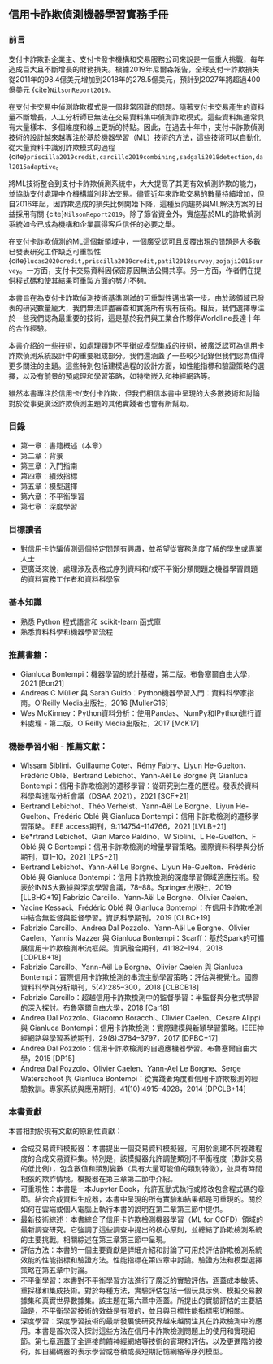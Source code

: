 ## 信用卡詐欺偵測機器學習實務手冊
### 前言
支付卡詐欺對企業主、支付卡發卡機構和交易服務公司來說是一個重大挑戰，每年造成巨大且不斷增長的財務損失。根據2019年尼爾森報告，全球支付卡詐欺損失從2011年的98.4億美元增加到2018年的278.5億美元，預計到2027年將超過400億美元 {cite}`NilsonReport2019`。

在支付卡交易中偵測詐欺模式是一個非常困難的問題。隨著支付卡交易產生的資料量不斷增長，人工分析師已無法在交易資料集中偵測詐欺模式，這些資料集通常具有大量樣本、多個維度和線上更新的特點。因此，在過去十年中，支付卡詐欺偵測技術的設計越來越專注於基於機器學習（ML）技術的方法，這些技術可以自動化從大量資料中識別詐欺模式的過程 {cite}`priscilla2019credit,carcillo2019combining,sadgali2018detection,dal2015adaptive`。

將ML技術整合到支付卡詐欺偵測系統中，大大提高了其更有效偵測詐欺的能力，並協助支付處理中介機構識別非法交易。儘管近年來詐欺交易的數量持續增加，但自2016年起，因詐欺造成的損失比例開始下降，這種反向趨勢與ML解決方案的日益採用有關 {cite}`NilsonReport2019`。除了節省資金外，實施基於ML的詐欺偵測系統如今已成為機構和企業贏得客戶信任的必要之舉。

在支付卡詐欺偵測的ML這個新領域中，一個廣受認可且反覆出現的問題是大多數已發表研究工作缺乏可重製性 {cite}`lucas2020credit,priscilla2019credit,patil2018survey,zojaji2016survey`。一方面，支付卡交易資料因保密原因無法公開共享。另一方面，作者們在提供程式碼和使其結果可重製方面的努力不夠。

本書旨在為支付卡詐欺偵測技術基準測試的可重製性邁出第一步。由於該領域已發表的研究數量龐大，我們無法詳盡審查和實施所有現有技術。相反，我們選擇專注於一些我們認為最重要的技術，這是基於我們與工業合作夥伴Worldline長達十年的合作經驗。

本書介紹的一些技術，如處理類別不平衡或模型集成的技術，被廣泛認可為信用卡詐欺偵測系統設計中的重要組成部分。我們還涵蓋了一些較少記錄但我們認為值得更多關注的主題。這些特別包括建模過程的設計方面，如性能指標和驗證策略的選擇，以及有前景的預處理和學習策略，如特徵嵌入和神經網路等。

雖然本書專注於信用卡/支付卡詐欺，但我們相信本書中呈現的大多數技術和討論對於從事更廣泛詐欺偵測主題的其他實踐者也會有所幫助。

### 目錄
- 第一章：書籍概述（本章）
- 第二章：背景
- 第三章：入門指南
- 第四章：績效指標
- 第五章：模型選擇
- 第六章：不平衡學習
- 第七章：深度學習

### 目標讀者
- 對信用卡詐騙偵測這個特定問題有興趣，並希望從實務角度了解的學生或專業人士
- 更廣泛來說，處理涉及表格式序列資料和/或不平衡分類問題之機器學習問題的資料實務工作者和資料科學家

### 基本知識
- 熟悉 Python 程式語言和 scikit-learn 函式庫
- 熟悉資料科學和機器學習流程

### 推薦書籍：
- Gianluca Bontempi：機器學習的統計基礎，第二版。布魯塞爾自由大學，2021 [Bon21]
- Andreas C Müller 與 Sarah Guido：Python機器學習入門：資料科學家指南。O'Reilly Media出版社，2016 [MullerG16]
- Wes McKinney：Python資料分析：使用Pandas、NumPy和IPython進行資料處理 - 第二版。O'Reilly Media出版社，2017 [McK17]

### 機器學習小組 - 推薦文獻：
- Wissam Siblini、Guillaume Coter、Rémy Fabry、Liyun He-Guelton、Frédéric Oblé、Bertrand Lebichot、Yann-Aël Le Borgne 與 Gianluca Bontempi：信用卡詐欺檢測的遷移學習：從研究到生產的歷程。發表於資料科學與進階分析會議（DSAA 2021），2021 [SCF+21]
- Bertrand Lebichot、Théo Verhelst、Yann-Aël Le Borgne、Liyun He-Guelton、Frédéric Oblé 與 Gianluca Bontempi：信用卡詐欺檢測的遷移學習策略。IEEE access期刊，9:114754–114766，2021 [LVLB+21]
- Be*rtrand Lebichot、Gian Marco Paldino、W Siblini、L He-Guelton、F Oblé 與 G Bontempi：信用卡詐欺檢測的增量學習策略。國際資料科學與分析期刊，頁1–10，2021 [LPS+21]
- Bertrand Lebichot、Yann-Aël Le Borgne、Liyun He-Guelton、Frédéric Oblé 與 Gianluca Bontempi：信用卡詐欺檢測的深度學習領域適應技術。發表於INNS大數據與深度學習會議，78–88。Springer出版社，2019 [LLBHG+19] Fabrizio Carcillo、Yann-Aël Le Borgne、Olivier Caelen、
- Yacine Kessaci、Frédéric Oblé 與 Gianluca Bontempi：在信用卡詐欺檢測中結合無監督與監督學習。資訊科學期刊，2019 [CLBC+19]
- Fabrizio Carcillo、Andrea Dal Pozzolo、Yann-Aël Le Borgne、Olivier Caelen、Yannis Mazzer 與 Gianluca Bontempi：Scarff：基於Spark的可擴展信用卡詐欺檢測串流框架。資訊融合期刊，41:182–194，2018 [CDPLB+18]
- Fabrizio Carcillo、Yann-Aël Le Borgne、Olivier Caelen 與 Gianluca Bontempi：實際信用卡詐欺檢測的串流主動學習策略：評估與視覺化。國際資料科學與分析期刊，5(4):285–300，2018 [CLBCB18]
- Fabrizio Carcillo：超越信用卡詐欺檢測中的監督學習：半監督與分散式學習的深入探討。布魯塞爾自由大學，2018 [Car18]
- Andrea Dal Pozzolo、Giacomo Boracchi、Olivier Caelen、Cesare Alippi 與 Gianluca Bontempi：信用卡詐欺檢測：實際建模與新穎學習策略。IEEE神經網路與學習系統期刊，29(8):3784–3797，2017 [DPBC+17]
- Andrea Dal Pozzolo：信用卡詐欺檢測的自適應機器學習。布魯塞爾自由大學，2015 [DP15]
- Andrea Dal Pozzolo、Olivier Caelen、Yann-Ael Le Borgne、Serge Waterschoot 與 Gianluca Bontempi：從實踐者角度看信用卡詐欺檢測的經驗教訓。專家系統與應用期刊，41(10):4915–4928，2014 [DPCLB+14]

### 本書貢獻
本書相對於現有文獻的原創性貢獻：

- 合成交易資料模擬器：本書提出一個交易資料模擬器，可用於創建不同複雜程度的合成交易資料集。特別是，該模擬器允許調整類別不平衡程度（欺詐交易的低比例），包含數值和類別變數（具有大量可能值的類別特徵），並具有時間相依的欺詐情境。模擬器在第三章第二節中介紹。
- 可重現性：本書是一本Jupyter Book，允許互動式執行或修改包含程式碼的章節。結合合成資料生成器，本書中呈現的所有實驗和結果都是可重現的。關於如何在雲端或個人電腦上執行本書的說明在第二章第三節中提供。
- 最新技術綜述：本書綜合了信用卡詐欺檢測機器學習（ML for CCFD）領域的最新調查研究。它強調了這些調查中提出的核心原則，並總結了詐欺檢測系統的主要挑戰。相關綜述在第三章第三節中呈現。
- 評估方法：本書的一個主要貢獻是詳細介紹和討論了可用於評估詐欺檢測系統效能的性能指標和驗證方法。性能指標在第四章中討論。驗證方法和模型選擇策略在第五章中討論。
- 不平衡學習：本書對不平衡學習方法進行了廣泛的實驗評估，涵蓋成本敏感、重採樣和集成技術。對於每種方法，實驗評估包括一個玩具示例、模擬交易數據集和真實世界數據集。該主題在第六章中涵蓋。所提出的實驗評估的主要結論是，不平衡學習技術的效益是有限的，並且與目標性能指標密切相關。
- 深度學習：深度學習技術的最新發展使研究界越來越關注其在詐欺檢測中的應用。本書是首次深入探討這些方法在信用卡詐欺檢測問題上的使用和實現細節。第七章涵蓋了全連接前饋神經網絡等技術的實現和評估，以及更進階的技術，如自編碼器的表示學習或卷積或長短期記憶網絡等序列模型。